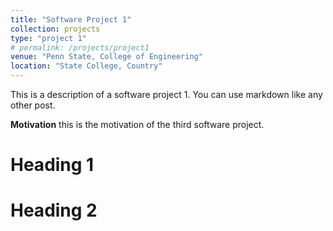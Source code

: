 ```yaml
---
title: "Software Project 1"
collection: projects
type: "project 1"
# permalink: /projects/project1
venue: "Penn State, College of Engineering"
location: "State College, Country"
---
```


This is a description of a software project 1. You can use markdown like any other post.

**Motivation**
this is the motivation of the third software project.

Heading 1
======

Heading 2
======
